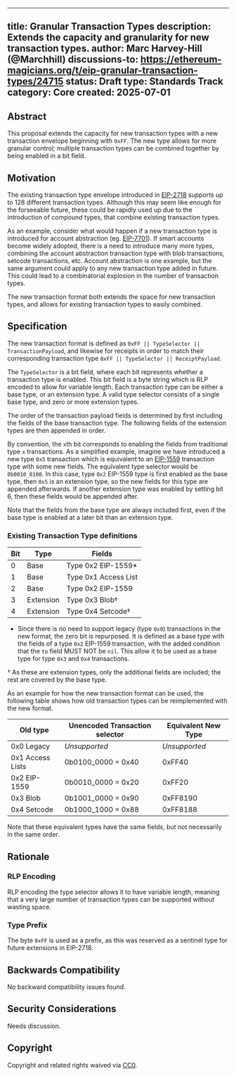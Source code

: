 
---
title: Granular Transaction Types
description: Extends the capacity and granularity for new transaction types.
author: Marc Harvey-Hill (@Marchhill)
discussions-to: https://ethereum-magicians.org/t/eip-granular-transaction-types/24715
status: Draft
type: Standards Track
category: Core
created: 2025-07-01
---

## Abstract

This proposal extends the capacity for new transaction types with a new transaction envelope beginning with `0xFF`. The new type allows for more granular control; multiple transaction types can be combined together by being enabled in a bit field.

## Motivation

The existing transaction type envelope introduced in [EIP-2718](./eip-2718.md) supports up to 128 different transaction types. Although this may seem like enough for the forseeable future, these could be rapidly used up due to the introduction of compound types, that combine existing transaction types.

As an example, consider what would happen if a new transaction type is introduced for account abstraction (eg. [EIP-7701](./eip-7701.md)). If smart accounts become widely adopted, there is a need to introduce many more types, combining the account abstraction transaction type with blob transactions, setcode transactions, etc. Account abstraction is one example, but the same argument could apply to any new transaction type added in future. This could lead to a combinatorial explosion in the number of transaction types.

The new transaction format both extends the space for new transaction types, and allows for existing transaction types to easily combined.

## Specification

The new transaction format is defined as `0xFF || TypeSelector || TransactionPayload`, and likewise for receipts in order to match their corresponding transaction type `0xFF || TypeSelector || ReceiptPayload`.

The `TypeSelector` is a bit field, where each bit represents whether a transaction type is enabled. This bit field is a byte string which is RLP encoded to allow for variable length. Each transaction type can be either a base type, or an extension type. A valid type selector consists of a single base type, and zero or more extension types.

The order of the transaction payload fields is determined by first including the fields of the base transaction type. The following fields of the extension types are then appended in order.

By convention, the `x`th bit corresponds to enabling the fields from traditional type `x` transactions. As a simplified example, imagine we have introduced a new type `0x5` transaction which is equivalent to an [EIP-1559](./eip-1559) transaction type with some new fields. The equivalent type selector would be `0b0010_0100`. In this case, type `0x2` EIP-1559 type is first enabled as the base type, then `0x5` is an extension type, so the new fields for this type are appended afterwards. If another extension type was enabled by setting bit 6, then these fields would be appended after.

Note that the fields from the base type are always included first, even if the base type is enabled at a later bit than an extension type.

### Existing Transaction Type definitions

| Bit | Type      | Fields                |
|-----|-----------|-----------------------|
| 0   | Base      | Type 0x2 EIP-1559*    |
| 1   | Base      | Type 0x1 Access List  |
| 2   | Base      | Type 0x2 EIP-1559     |
| 3   | Extension | Type 0x3 Blob†        |
| 4   | Extension | Type 0x4 Setcode†     |

* Since there is no need to support legacy (type `0x0`) transactions in the new format, the zero bit is repurposed. It is defined as a base type with the fields of a type `0x2` EIP-1559 transaction, with the added condition that the `to` field MUST NOT be `nil`. This allow it to be used as a base type for type `0x3` and `0x4` transactions.

† As these are extension types, only the additional fields are included; the rest are covered by the base type.

As an example for how the new transaction format can be used, the following table shows how old transaction types can be reimplemented with the new format.

| Old type         | Unencoded Transaction selector | Equivalent New Type |
|------------------|--------------------------------|---------------------|
| 0x0 Legacy       | *Unsupported*                  | *Unsupported*       |
| 0x1 Access Lists | 0b0100_0000 = 0x40             | 0xFF40              |
| 0x2 EIP-1559     | 0b0010_0000 = 0x20             | 0xFF20              |
| 0x3 Blob         | 0b1001_0000 = 0x90             | 0xFF8190            |
| 0x4 Setcode      | 0b1000_1000 = 0x88             | 0xFF8188            |

Note that these equivalent types have the same fields, but not necessarily in the same order.

## Rationale

### RLP Encoding

RLP encoding the type selector allows it to have variable length, meaning that a very large number of transaction types can be supported without wasting space.

### Type Prefix

The byte `0xFF` is used as a prefix, as this was reserved as a sentinel type for future extensions in EIP-2718.

## Backwards Compatibility

No backward compatibility issues found.

## Security Considerations

Needs discussion.

## Copyright

Copyright and related rights waived via [CC0](../LICENSE.md).
